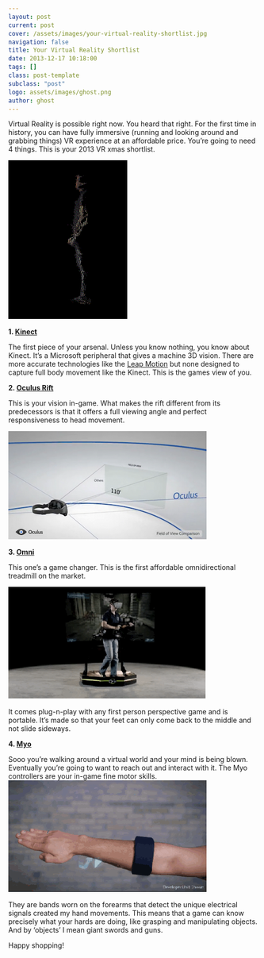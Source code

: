 ```yaml
---
layout: post
current: post
cover: /assets/images/your-virtual-reality-shortlist.jpg
navigation: false
title: Your Virtual Reality Shortlist
date: 2013-12-17 10:18:00
tags: []
class: post-template
subclass: "post"
logo: assets/images/ghost.png
author: ghost
---
```


Virtual Reality is possible right now. You heard that right. For the first time in history, you can have fully immersive (running and looking around and grabbing things) VR experience at an affordable price. You’re going to need 4 things. This is your 2013 VR xmas shortlist.

[![image](/assets/images/mxyfnpeD1Z1r0z1sd540.gif)](https://href.li/?http://drdave.co.uk/blog/tag/Kinect)

**1. [Kinect](https://t.umblr.com/redirect?z=http%3A%2F%2Fwww.amazon.com%2FKinect-Sensor-Adventures-Xbox-360%2Fdp%2FB002BSA298&t=ZmU2MDEzMzM0YTdlZjc1ZGIzYWFiN2JmODY1ZGMyYmZlZDc1YTg3NyxRWmpzT0xOWg%3D%3D&b=t%3Amc9oE5TJkAXO_RNMdoK8vQ&p=https%3A%2F%2Fsingularityhacker.com%2Fpost%2F70342744357%2Fyour-virtual-reality-shortlist&m=1&ts=1642085984)**

The first piece of your arsenal. Unless you know nothing, you know about Kinect. It’s a Microsoft peripheral that gives a machine 3D vision. There are more accurate technologies like the [Leap Motion](https://href.li/?https://www.leapmotion.com/) but none designed to capture full body movement like the Kinect. This is the games view of you.

**2. [Oculus Rift](https://href.li/?http://www.oculusvr.com/)**

This is your vision in-game. What makes the rift different from its predecessors is that it offers a full viewing angle and perfect responsiveness to head movement.

![image](/assets/images/blog-9.png)

**3. [Omni](https://href.li/?http://www.virtuix.com/)**

This one’s a game changer. This is the first affordable omnidirectional treadmill on the market.

![image](/assets/images/mxyg0qwrEa1r0z1sd540.gif)

 It comes plug-n-play with any first person perspective game and is portable. It’s made so that your feet can only come back to the middle and not slide sideways. 

**4. [Myo](https://href.li/?https://www.thalmic.com/en/myo/)**

Sooo you’re walking around a virtual world and your mind is being blown. Eventually you’re going to want to reach out and interact with it. The Myo controllers are your in-game fine motor skills. ![image](/assets/images/mxyg9dZlx11r0z1sd540.gif)

They are bands worn on the forearms that detect the unique electrical signals created my hand movements. This means that a game can know precisely what your hards are doing, like grasping and manipulating objects. And by ‘objects’ I mean giant swords and guns. 

Happy shopping! 

